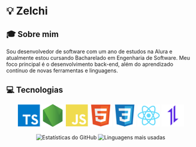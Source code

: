 # 💡 Zelchi

## 🎓 Sobre mim

Sou desenvolvedor de software com um ano de estudos na Alura e atualmente estou cursando Bacharelado em Engenharia de Software. Meu foco principal é o desenvolvimento back-end, além do aprendizado contínuo de novas ferramentas e linguagens.

## 💻 Tecnologias

<div align="center">
<div align="center">
  <img alt="TypeScript" height="60" width="60" src="https://raw.githubusercontent.com/devicons/devicon/master/icons/typescript/typescript-plain.svg">
  <img alt="Node.js" height="60" width="60" src="https://raw.githubusercontent.com/devicons/devicon/master/icons/nodejs/nodejs-original.svg">
  <img alt="JavaScript" height="60" width="60" src="https://raw.githubusercontent.com/devicons/devicon/master/icons/javascript/javascript-plain.svg">
  <img alt="HTML5" height="60" width="60" src="https://raw.githubusercontent.com/devicons/devicon/master/icons/html5/html5-original.svg">
  <img alt="CSS3" height="60" width="60" src="https://raw.githubusercontent.com/devicons/devicon/master/icons/css3/css3-original.svg">
  <img alt="React" height="60" width="60" src="https://raw.githubusercontent.com/devicons/devicon/master/icons/react/react-original.svg">
  <img alt="Axios" height="60" width="60" src="https://raw.githubusercontent.com/devicons/devicon/master/icons/axios/axios-plain.svg">
</div>
  
</br>

<div align="center">
  <img src="https://github-readme-stats.vercel.app/api?username=Zelchi&hide_title=false&hide_rank=false&show_icons=true&include_all_commits=true&count_private=true&disable_animations=false&theme=tokyonight&locale=en&hide_border=false" height="150" alt="Estatísticas do GitHub" />
  <img src="https://github-readme-stats.vercel.app/api/top-langs?username=Zelchi&locale=en&hide_title=false&layout=compact&card_width=320&langs_count=6&theme=tokyonight&hide_border=false" height="150" alt="Linguagens mais usadas" />
</div>

</div>

